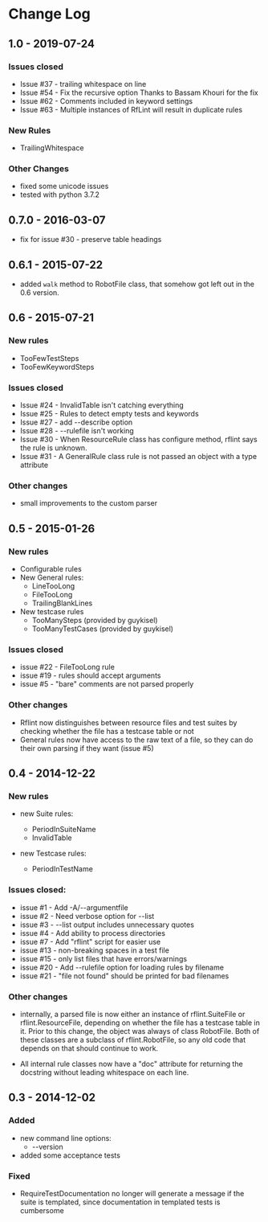 # Change Log
## 1.0 - 2019-07-24

### Issues closed
- Issue #37 - trailing whitespace on line
- Issue #54 - Fix the recursive option
              Thanks to Bassam Khouri for the fix
- Issue #62 - Comments included in keyword settings
- Issue #63 - Multiple instances of RfLint will result in duplicate rules

### New Rules
- TrailingWhitespace

### Other Changes
- fixed some unicode issues
- tested with python 3.7.2

## 0.7.0 - 2016-03-07
- fix for issue #30 - preserve table headings

## 0.6.1 - 2015-07-22

- added `walk` method to RobotFile class, that somehow got
  left out in the 0.6 version.

## 0.6 - 2015-07-21

### New rules
- TooFewTestSteps
- TooFewKeywordSteps

### Issues closed
- Issue #24 - InvalidTable isn't catching everything
- Issue #25 - Rules to detect empty tests and keywords
- Issue #27 - add --describe option
- Issue #28 - --rulefile isn't working
- Issue #30 - When ResourceRule class has configure method, rflint says the rule is unknown.
- Issue #31 - A GeneralRule class rule is not passed an object with a type attribute

### Other changes
- small improvements to the custom parser

## 0.5 - 2015-01-26

### New rules
- Configurable rules
- New General rules:
  - LineTooLong
  - FileTooLong
  - TrailingBlankLines
- New testcase rules
  - TooManySteps (provided by guykisel)
  - TooManyTestCases (provided by guykisel)

### Issues closed
- issue #22 - FileTooLong rule
- issue #19 - rules should accept arguments
- issue #5  - "bare" comments are not parsed properly

### Other changes
- Rflint now distinguishes between resource files and test suites
  by checking whether the file has a testcase table or not
- General rules now have access to the raw text of a file, so
  they can do their own parsing if they want (issue #5)


## 0.4 - 2014-12-22

### New rules

- new Suite rules:
  - PeriodInSuiteName
  - InvalidTable

- new Testcase rules:
  - PeriodInTestName

### Issues closed:
- issue #1  - Add -A/--argumentfile
- issue #2  - Need verbose option for --list
- issue #3  - --list output includes unnecessary quotes
- issue #4  - Add ability to process directories
- issue #7  - Add "rflint" script for easier use
- issue #13 - non-breaking spaces in a test file
- issue #15 - only list files that have errors/warnings
- issue #20 - Add --rulefile option for loading rules by filename
- issue #21 - "file not found" should be printed for bad filenames

### Other changes
- internally, a parsed file is now either an instance of rflint.SuiteFile
  or rflint.ResourceFile, depending on whether the file has a testcase
  table in it. Prior to this change, the object was always of class RobotFile.
  Both of these classes are a subclass of rflint.RobotFile, so any old
  code that depends on that should continue to work.

- All internal rule classes  now have a "doc" attribute for
  returning the docstring without leading whitespace on each line.

## 0.3 - 2014-12-02
### Added
- new command line options:
  - --version
- added some acceptance tests

### Fixed
- RequireTestDocumentation no longer will generate a message if the
  suite is templated, since documentation in templated tests is cumbersome
